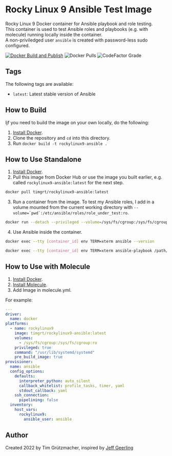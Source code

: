 # Rocky Linux 9 Ansible Test Image

Rocky Linux 9 Docker container for Ansible playbook and role testing.  
This container is used to test Ansible roles and playbooks (e.g. with molecule) running locally inside the container.  
A non-priviledged user `ansible` is created with password-less sudo configured.

[![Docker Build and Publish](https://github.com/TimGrt/docker-rockylinux9-ansible/actions/workflows/ci.yml/badge.svg)](https://github.com/TimGrt/docker-rockylinux9-ansible/actions/workflows/ci.yml) ![Docker Pulls](https://img.shields.io/docker/pulls/timgrt/rockylinux9-ansible) ![CodeFactor Grade](https://img.shields.io/codefactor/grade/github/timgrt/docker-rockylinux9-ansible/main)

## Tags

The following tags are available:

  - `latest`: Latest stable version of Ansible

## How to Build

Ijf you need to build the image on your own locally, do the following:

  1. [Install Docker](https://docs.docker.com/engine/installation/).
  2. Clone the repository and `cd` into this directory.
  3. Run `docker build -t rockylinux9-ansible .`

## How to Use Standalone

  1. [Install Docker](https://docs.docker.com/engine/installation/).
  2. Pull this image from Docker Hub or use the image you built earlier, e.g. called `rockylinux9-ansible:latest` for the next step.
  ```bash
  docker pull timgrt/rockylinux9-ansible:latest
  ```
  3. Run a container from the image. To test my Ansible roles, I add in a volume mounted from the current working directory with ``--volume=`pwd`:/etc/ansible/roles/role_under_test:ro``.
  ```bash
  docker run --detach --privileged --volume=/sys/fs/cgroup:/sys/fs/cgroup:ro timgrt/rockylinux9-ansible:latest
  ``` 
  4. Use Ansible inside the container.
  ```bash
  docker exec --tty [container_id] env TERM=xterm ansible --version
  ```
  ```bash
  docker exec --tty [container_id] env TERM=xterm ansible-playbook /path/to/ansible/playbook.yml
  ```

## How to Use with Molecule

  1. [Install Docker](https://docs.docker.com/engine/installation/).
  2. [Install Molecule](https://molecule.readthedocs.io/en/latest/installation.html).
  3. Add Image in molecule.yml.

For example:
```yaml
---
driver:
  name: docker
platforms:
  - name: rockylinux9
    image: timgrt/rockylinux9-ansible:latest
    volumes:
      - /sys/fs/cgroup:/sys/fs/cgroup:ro
    privileged: true
    command: "/usr/lib/systemd/systemd"
    pre_build_image: true
provisioner:
  name: ansible
  config_options:
    defaults:
      interpreter_python: auto_silent
      callback_whitelist: profile_tasks, timer, yaml
      stdout_callback: yaml
    ssh_connection:
      pipelining: false
  inventory:
    host_vars:
      rockylinux9:
        ansible_user: ansible
```

## Author

Created 2022 by Tim Grützmacher, inspired by [Jeff Geerling](https://www.jeffgeerling.com/)